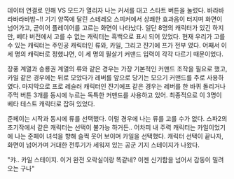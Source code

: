 데이터 연결로 인해 VS 모드가 열리자 나는 커서를 대고 스타트 버튼을 눌렀다.
바라바라바라바밤~!!
기기 양쪽에 달린 스테레오 스피커에서 상쾌한 효과음이 터지며 화면이 넘어가고, 곧이어 플레이어를 고르는 화면이 나타났다.
일단 8명의 캐릭터가 있긴 하지만, 베타 버전에서 고를 수 없는 캐릭터는 흑백으로 표시 되어 있었다.
현재 우리가 고를 수 있는 캐릭터는 주인공 캐릭터인 류와, 카일, 그리고 쟌기에 프가 전부 였다. 어째서 이 세 명의 캐릭터로 정했냐면, 이 세 명의 필살기 커맨드 입력이 각각 다르기 때문이었다.

장풍 계열과 승룡권 계열의 류와 같은 경우는 가장 기본적인 커맨드 조작을 필요로 했고, 카일 같은 경우에는 뒤로 모았다가 레버를 앞으로 당기는 모으기 커맨드를 주로 사용하였다.
마지막으로 프로 레슬러 캐릭터인 쟌기에프 같은 경우는 레버를 한 바퀴 돌리거나 주먹 버튼 3개를 동시에 누르는 독특한 커맨드를 사용하고 있어. 최종적으로 이 3명이 베타 테스트 캐릭터로 잡혀 있었다.

준페이는 시작과 동시에 류를 선택했다.
이럴 경우에 나는 류를 고를 수가 없다. 스파2의 초기작에서 같은 캐릭터는 선택이 불가능 하거든..
어차피 내 주력 캐릭터는 카일이었기에 나는 준페이 녀석을 향해 슬쩍 웃어 보이며 카일을 선택했다.
캐릭터 선택이 끝나자, 화면이 넘어가며 거대한 전투기가 세워져 있는 공군 기지 스테이지가 나왔다.

"캬.. 카일 스테이지. 이거 완전 오락실이랑 똑같네? 이젠 신기함을 넘어서 감동이 밀려오는 구나" 